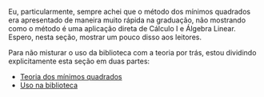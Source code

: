 Eu, particularmente, sempre achei que o método dos mínimos quadrados era apresentado de maneira muito rápida na graduação, não mostrando como o método é uma aplicação direta de Cálculo I e Álgebra Linear. Espero, nesta seção, mostrar um pouco disso aos leitores.

Para não misturar o uso da biblioteca com a teoria por trás, estou dividindo explicitamente esta seção em duas partes:

- [Teoria dos mínimos quadrados](regressões_teoria.md)
- [Uso na biblioteca](regressão_prática.md)